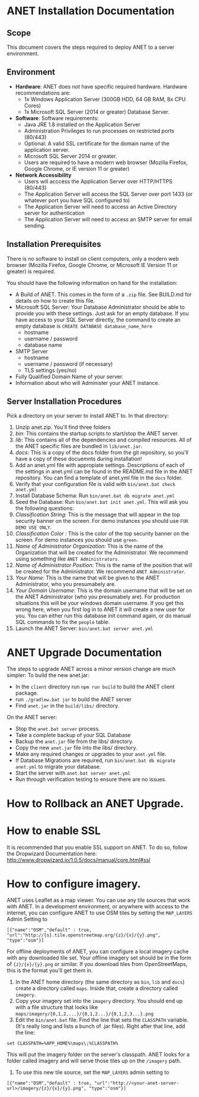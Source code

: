# ANET Installation Documentation

## Scope
This document covers the steps required to deploy ANET to a server environment.  

## Environment

- **Hardware**: ANET does not have specific required hardware. Hardware recommendations are:
	- 1x Windows Application Server (300GB HDD, 64 GB RAM, 8x CPU Cores)
	- 1x Microsoft SQL Server (2014 or greater) Database Server. 
- **Software**: Software requirements: 
	- Java JRE 1.8 installed on the Application Server
	- Administration Privileges to run processes on restricted ports (80/443)
	- Optional: A valid SSL certificate for the domain name of the application server. 
	- Microsoft SQL Server 2014 or greater. 
	- Users are required to have a modern web browser (Mozilla Firefox, Google Chrome, or IE version 11 or greater)
- **Network Accessibility**
	- Users will acccess the Application Server over HTTP/HTTPS (80/443)
	- The Application Server will access the SQL Server over port 1433 (or whatever port you have SQL configured to)
	- The Application Server will need to access an Active Directory server for authentication
	- The Application Server will need to access an SMTP server for email sending. 


## Installation Prerequisites

There is no software to install on client computers, only a modern web browser (Mozilla Firefox, Google Chrome, or Microsoft IE Version 11 or greater) is required. 

You should have the following information on hand for the installation:
- A Build of ANET. This comes in the form of a `.zip` file. See BUILD.md for details on how to create this file. 
- Microsoft SQL Server:  Your Database Administrator should be able to provide you with these settings.  Just ask for an empty database. If you have access to your SQL Server directly, the command to create an empty database is `CREATE DATABASE database_name_here` 
	- hostname
	- username / password
	- database name
- SMTP Server
	- hostname
	- username / password (if necessary)
	- TLS settings (yes/no)
- Fully Qualified Domain Name of your server. 
- Information about who will Administer your ANET instance. 

## Server Installation Procedures
Pick a directory on your server to install ANET to. In that directory: 

1. Unzip anet.zip. You'll find three folders
  1. _bin_: This contains the startup scripts to start/stop the ANET server. 
  2. _lib_: This contains all of the dependencies and compiled resources. All of the ANET specific files are bundled in `lib/anet.jar`.
  3. _docs_: This is a copy of the docs folder from the git repository, so you'll have a copy of these docuemnts during installation!
2. Add an anet.yml file with appropiate settings.  Descriptions of each of the settings in anet.yml can be found in the README.md file in the ANET repository. You can find a template of anet.yml file in the `docs` folder.  
3. Verify that your configuration file is valid with `bin/anet.bat check anet.yml`
4. Install Database Schema: Run `bin/anet.bat db migrate anet.yml`
5. Seed the Database: Run `bin/anet.bat init anet.yml`.  This will ask you the following questions:
  1. _Classification String_: This is the message that will appear in the top security banner on the screen. For demo instances you should use `FOR DEMO USE ONLY`. 
  1. _Classification Color_ : This is the color of the top security banner on the screen. For demo instances you should use `green`. 
  1. _Name of Administrator Organization_: This is the name of the Organization that will be created for the Administrator.  We recommend using something like `ANET Administrators`.
  1. _Name of Administrator Position_: This is the name of the position that will be created for the Administrator.  We recommend `ANET Administrator`.
  1. _Your Name_: This is the name that will be given to the ANET Administrator, who you presumabely are. 
  1. _Your Domain Username_: This is the domain username that will be set on the ANET Administrator (who you presumabely are).  For production situations this will be your windows domain username.   If you get this wrong here, when you first log in to ANET it will create a new user for you. You can either run this database init command again, or do manual SQL commands to fix the `people` table.
6. Launch the ANET Server: `bin/anet.bat server anet.yml`

# ANET Upgrade Documentation
The steps to upgrade ANET across a minor version change are much simpler: 
To build the new anet.jar: 
- In the `client` directory run `npm run build` to build the ANET client package. 
- run `./gradlew.bat jar` to build the ANET server
- Find `anet.jar` in the `build/libs/` directory. 

On the ANET server: 
- Stop the `anet.bat server` process. 
- Take a complete backup of your SQL Database
- Backup the `anet.jar` file from the libs/ directory. 
- Copy the new `anet.jar` file into the libs/ directory. 
- Make any required changes or upgrades to your `anet.yml` file. 
- If Database Migrations are required, run `bin/anet.bat db migrate anet.yml` to migrate your database. 
- Start the server with `anet.bat server anet.yml`
- Run through verification testing to ensure there are no issues. 

# How to Rollback an ANET Upgrade. 

# How to enable SSL
It is recommended that you enable SSL support on ANET.  To do so, follow the Dropwizard Documentation here: http://www.dropwizard.io/1.0.5/docs/manual/core.html#ssl 

# How to configure imagery.

ANET uses Leaflet as a map viewer.  You can use any tile sources that work with ANET. In a development environment, or anywhere with access to the internet, you can configure ANET to use OSM tiles by setting the `MAP_LAYERS` Admin Setting to 

```
[{"name":"OSM","default" : true, "url":"http://{s}.tile.openstreetmap.org/{z}/{x}/{y}.png", "type":"osm"}]
```

For offline deployments of ANET, you can configure a local imagery cache with any downloaded tile set.  Your offline imagery set should be in the form of `{z}/{x}/{y}.png` or similar.  If you download tiles from OpenStreetMaps, this is the format you'll get them in. 

1. In the ANET home directory (the same directory as `bin`, `lib` and `docs`) create a directory called `maps`. Inside that, create a directory called `imagery`. 
1. Copy your imagery set into the `imagery` directory.  You should end up with a file structure that looks like `maps/imagery/{0,1,2,...}/{0,1,2...}/{0,1,2,3...}.png`
1. Edit the `bin/anet.bat` file. Find the line that sets the `CLASSPATH` variable. (It's really long and lists a bunch of .jar files).  Right after that line, add the line: 
```
set CLASSPATH=%APP_HOME%\maps\;%CLASSPATH%
```

This will put the imagery folder on the server's classpath.  ANET looks for a folder called imagery and will serve those tiles up on the `/imagery` path. 
1. To use this new tile source, set the `MAP_LAYERS` admin setting to 
```
[{"name":"OSM","default" : true, "url":"http://<your-anet-server-url>/imagery/{z}/{x}/{y}.png", "type":"osm"}]
```
